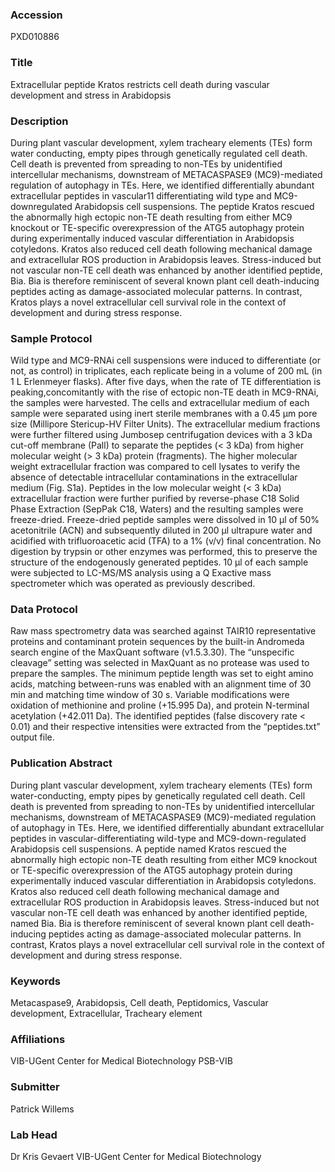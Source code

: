 ### Accession
PXD010886

### Title
Extracellular peptide Kratos restricts cell death during vascular development and stress in Arabidopsis

### Description
During plant vascular development, xylem tracheary elements (TEs) form water conducting, empty pipes through genetically regulated cell death. Cell death is prevented from spreading to non-TEs by unidentified intercellular mechanisms, downstream of METACASPASE9 (MC9)-mediated regulation of autophagy in TEs. Here, we identified differentially abundant extracellular peptides in vascular11 differentiating wild type and MC9-downregulated Arabidopsis cell suspensions. The peptide Kratos rescued the abnormally high ectopic non-TE death resulting from either MC9 knockout or TE-specific overexpression of the ATG5 autophagy protein during experimentally induced vascular differentiation in Arabidopsis cotyledons. Kratos also reduced cell death following mechanical damage and extracellular ROS production in Arabidopsis leaves. Stress-induced but not vascular non-TE cell death was enhanced by another identified peptide, Bia. Bia is therefore reminiscent of several known plant cell death-inducing peptides acting as damage-associated molecular patterns. In contrast, Kratos plays a novel extracellular cell survival role in the context of development and during stress response.

### Sample Protocol
Wild type and MC9-RNAi cell suspensions were induced to differentiate (or not, as control) in triplicates, each replicate being in a volume of 200 mL (in 1 L Erlenmeyer flasks). After five days, when the rate of TE differentiation is peaking,concomitantly with the rise of ectopic non-TE death in MC9-RNAi, the samples were harvested. The cells and extracellular medium of each sample were separated using inert sterile membranes with a 0.45 µm pore size (Millipore Stericup-HV Filter Units). The extracellular medium fractions were further filtered using Jumbosep centrifugation devices with a 3 kDa cut-off membrane (Pall) to separate the peptides (< 3 kDa) from higher molecular weight (> 3 kDa) protein (fragments). The higher molecular weight extracellular fraction was compared to cell lysates to verify the absence of detectable intracellular contaminations in the extracellular medium (Fig. S1a). Peptides in the low molecular weight (< 3 kDa) extracellular fraction were further purified by reverse-phase C18 Solid Phase Extraction (SepPak C18, Waters) and the resulting samples were freeze-dried. Freeze-dried peptide samples were dissolved in 10 µl of 50% acetonitrile (ACN) and subsequently diluted in 200 µl ultrapure water and acidified with trifluoroacetic acid (TFA) to a 1% (v/v) final concentration. No digestion by trypsin or other enzymes was performed, this to preserve the structure of the endogenously generated peptides. 10 µl of each sample were subjected to LC-MS/MS analysis using a Q Exactive mass spectrometer which was operated as previously described.

### Data Protocol
Raw mass spectrometry data was searched against TAIR10 representative proteins and contaminant protein sequences by the built-in Andromeda search engine of the MaxQuant software (v1.5.3.30). The “unspecific cleavage” setting was selected in MaxQuant as no protease was used to prepare the samples. The minimum peptide length was set to eight amino acids, matching between-runs was enabled with an alignment time of 30 min and matching time window of 30 s. Variable modifications were oxidation of methionine and proline (+15.995 Da), and protein N-terminal acetylation (+42.011 Da). The identified peptides (false discovery rate < 0.01) and their respective intensities were extracted from the “peptides.txt” output file.

### Publication Abstract
During plant vascular development, xylem tracheary elements (TEs) form water-conducting, empty pipes by genetically regulated cell death. Cell death is prevented from spreading to non-TEs by unidentified intercellular mechanisms, downstream of METACASPASE9 (MC9)-mediated regulation of autophagy in TEs. Here, we identified differentially abundant extracellular peptides in vascular-differentiating wild-type and MC9-down-regulated Arabidopsis cell suspensions. A peptide named Kratos rescued the abnormally high ectopic non-TE death resulting from either MC9 knockout or TE-specific overexpression of the ATG5 autophagy protein during experimentally induced vascular differentiation in Arabidopsis cotyledons. Kratos also reduced cell death following mechanical damage and extracellular ROS production in Arabidopsis leaves. Stress-induced but not vascular non-TE cell death was enhanced by another identified peptide, named Bia. Bia is therefore reminiscent of several known plant cell death-inducing peptides acting as damage-associated molecular patterns. In contrast, Kratos plays a novel extracellular cell survival role in the context of development and during stress response.

### Keywords
Metacaspase9, Arabidopsis, Cell death, Peptidomics, Vascular development, Extracellular, Tracheary element

### Affiliations
VIB-UGent Center for Medical Biotechnology
PSB-VIB

### Submitter
Patrick Willems

### Lab Head
Dr Kris Gevaert
VIB-UGent Center for Medical Biotechnology


